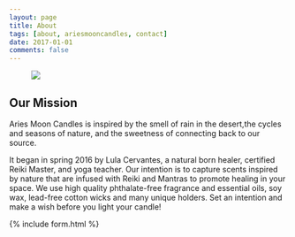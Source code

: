 ```yaml
---
layout: page
title: About
tags: [about, ariesmooncandles, contact]
date: 2017-01-01
comments: false
---
```


<figure>
	<a href="https://www.etsy.com/shop/Ariesmooncandles"><img src="{{ site.url }}/assets/img/jtree.jpg" ></a>
</figure>

## Our Mission

Aries Moon Candles is inspired by the smell of rain in the desert,the cycles and seasons of nature, and the sweetness of connecting back to our source.

It began in spring 2016 by Lula Cervantes, a natural born healer, certified Reiki Master, and yoga teacher. Our intention is to capture scents inspired by nature that are infused with Reiki and Mantras to promote healing in your space. We use high quality phthalate-free fragrance and essential oils, soy wax, lead-free cotton wicks and many unique holders. Set an intention and make a wish before you light your candle!



{% include form.html %}
